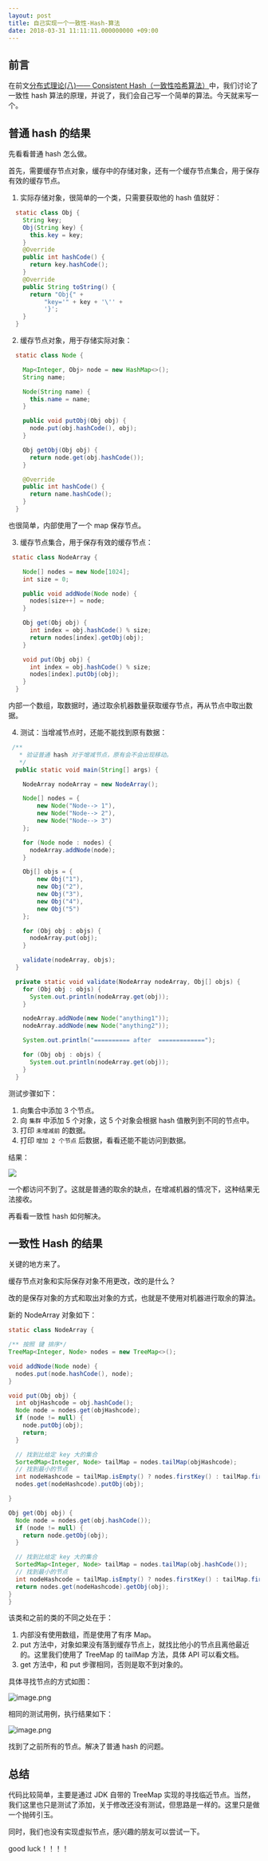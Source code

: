 ```yaml
---
layout: post
title: 自己实现一个一致性-Hash-算法
date: 2018-03-31 11:11:11.000000000 +09:00
---
```

## 前言

在前文[分布式理论(八)—— Consistent Hash（一致性哈希算法）](https://www.jianshu.com/p/58fde9b2d0a3)中，我们讨论了一致性 hash 算法的原理，并说了，我们会自己写一个简单的算法。今天就来写一个。

## 普通 hash 的结果

先看看普通 hash 怎么做。

首先，需要缓存节点对象，缓存中的存储对象，还有一个缓存节点集合，用于保存有效的缓存节点。

1. 实际存储对象，很简单的一个类，只需要获取他的 hash 值就好：

````java
  static class Obj {
    String key;
    Obj(String key) {
      this.key = key;
    }
    @Override
    public int hashCode() {
      return key.hashCode();
    }
    @Override
    public String toString() {
      return "Obj{" +
          "key='" + key + '\'' +
          '}';
    }
  }
````

2. 缓存节点对象，用于存储实际对象：

````java
  static class Node {

    Map<Integer, Obj> node = new HashMap<>();
    String name;

    Node(String name) {
      this.name = name;
    }

    public void putObj(Obj obj) {
      node.put(obj.hashCode(), obj);
    }

    Obj getObj(Obj obj) {
      return node.get(obj.hashCode());
    }

    @Override
    public int hashCode() {
      return name.hashCode();
    }
  }
````

也很简单，内部使用了一个 map 保存节点。

3. 缓存节点集合，用于保存有效的缓存节点：

````java
 static class NodeArray {

    Node[] nodes = new Node[1024];
    int size = 0;

    public void addNode(Node node) {
      nodes[size++] = node;
    }

    Obj get(Obj obj) {
      int index = obj.hashCode() % size;
      return nodes[index].getObj(obj);
    }

    void put(Obj obj) {
      int index = obj.hashCode() % size;
      nodes[index].putObj(obj);
    }
  }

````

内部一个数组，取数据时，通过取余机器数量获取缓存节点，再从节点中取出数据。

4. 测试：当增减节点时，还能不能找到原有数据：

````java
 /**
   * 验证普通 hash 对于增减节点，原有会不会出现移动。
   */
  public static void main(String[] args) {

    NodeArray nodeArray = new NodeArray();

    Node[] nodes = {
        new Node("Node--> 1"),
        new Node("Node--> 2"),
        new Node("Node--> 3")
    };

    for (Node node : nodes) {
      nodeArray.addNode(node);
    }

    Obj[] objs = {
        new Obj("1"),
        new Obj("2"),
        new Obj("3"),
        new Obj("4"),
        new Obj("5")
    };

    for (Obj obj : objs) {
      nodeArray.put(obj);
    }

    validate(nodeArray, objs);
  }
````
````java
  private static void validate(NodeArray nodeArray, Obj[] objs) {
    for (Obj obj : objs) {
      System.out.println(nodeArray.get(obj));
    }

    nodeArray.addNode(new Node("anything1"));
    nodeArray.addNode(new Node("anything2"));

    System.out.println("========== after  =============");

    for (Obj obj : objs) {
      System.out.println(nodeArray.get(obj));
    }
  }

````

测试步骤如下：
1. 向集合中添加 3 个节点。
2. 向 `集群` 中添加 5 个对象，这 5 个对象会根据 hash 值散列到不同的节点中。
3. 打印 `未增减前` 的数据。
4. 打印 `增加 2 个节点` 后数据，看看还能不能访问到数据。

结果：

 ![](https://upload-images.jianshu.io/upload_images/4236553-77dfadca6f7a69d2.png?imageMogr2/auto-orient/strip%7CimageView2/2/w/1240)

一个都访问不到了。这就是普通的取余的缺点，在增减机器的情况下，这种结果无法接收。

再看看一致性 hash 如何解决。




## 一致性 Hash 的结果


关键的地方来了。

缓存节点对象和实际保存对象不用更改，改的是什么？

改的是保存对象的方式和取出对象的方式，也就是不使用对机器进行取余的算法。

新的 NodeArray 对象如下：

````java
static class NodeArray {

/** 按照 键 排序*/
TreeMap<Integer, Node> nodes = new TreeMap<>();

void addNode(Node node) {
  nodes.put(node.hashCode(), node);
}

void put(Obj obj) {
  int objHashcode = obj.hashCode();
  Node node = nodes.get(objHashcode);
  if (node != null) {
    node.putObj(obj);
    return;
  }

  // 找到比给定 key 大的集合
  SortedMap<Integer, Node> tailMap = nodes.tailMap(objHashcode);
  // 找到最小的节点
  int nodeHashcode = tailMap.isEmpty() ? nodes.firstKey() : tailMap.firstKey();
  nodes.get(nodeHashcode).putObj(obj);

}

Obj get(Obj obj) {
  Node node = nodes.get(obj.hashCode());
  if (node != null) {
    return node.getObj(obj);
  }

  // 找到比给定 key 大的集合
  SortedMap<Integer, Node> tailMap = nodes.tailMap(obj.hashCode());
  // 找到最小的节点
  int nodeHashcode = tailMap.isEmpty() ? nodes.firstKey() : tailMap.firstKey();
  return nodes.get(nodeHashcode).getObj(obj);
}
}
````

该类和之前的类的不同之处在于：
1. 内部没有使用数组，而是使用了有序 Map。
2. put 方法中，对象如果没有落到缓存节点上，就找比他小的节点且离他最近的。这里我们使用了 TreeMap 的 tailMap 方法，具体 API 可以看文档。
3. get 方法中，和 put 步骤相同，否则是取不到对象的。

具体寻找节点的方式如图：

![image.png](https://upload-images.jianshu.io/upload_images/4236553-51768b803b614b25.png?imageMogr2/auto-orient/strip%7CimageView2/2/w/1240)



相同的测试用例，执行结果如下：

![image.png](https://upload-images.jianshu.io/upload_images/4236553-f42ecb157ad955a8.png?imageMogr2/auto-orient/strip%7CimageView2/2/w/1240)


找到了之前所有的节点。解决了普通 hash 的问题。



## 总结

代码比较简单，主要是通过 JDK 自带的 TreeMap 实现的寻找临近节点。当然，我们这里也只是测试了添加，关于修改还没有测试，但思路是一样的。这里只是做一个抛砖引玉。

同时，我们也没有实现虚拟节点，感兴趣的朋友可以尝试一下。

good luck！！！！











